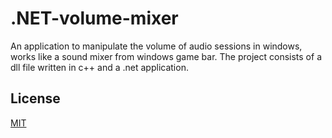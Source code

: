 # .NET-volume-mixer

An application to manipulate the volume of audio sessions in windows, works like a sound mixer from windows game bar. The project consists of a dll file written in c++ and a .net application.

## License

[MIT](https://mit-license.org/)
